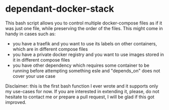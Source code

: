 # dependant-docker-stack

This bash script allows you to control multiple docker-compose files as if it was just one file,
while preserving the order of the files. This might come in handy in cases such as:

* you have a traefik and you want to use its labels on other containers, which are in different compose files
* you have a private docker registry and you want to use images stored in it in different compose files
* you have other dependency which requires some container to be running before attempting something esle and "depends_on" does not cover your use case

Disclaimer:
this is the first bash function I ever wrote and it supports only my use-cases for now. If you are interested in extending it,
please, do not hesitate to contact me or prepare a pull request, I will be glad if this got improved.
